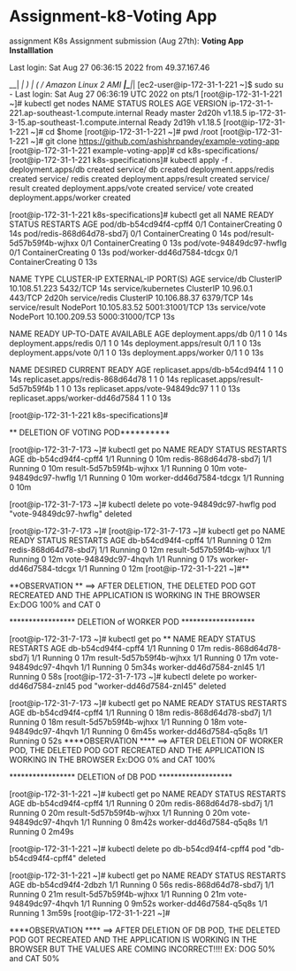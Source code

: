 # Assignment-k8-Voting App
assignment
K8s Assignment submission (Aug 27th):
**Voting App Installlation**

Last login: Sat Aug 27 06:36:15 2022 from 49.37.167.46

   __|  __|_  )
   _|  (     /   Amazon Linux 2 AMI
  ___|\___|___|
[ec2-user@ip-172-31-1-221 ~]$ sudo su - 
Last login: Sat Aug 27 06:36:19 UTC 2022 on pts/1 
[root@ip-172-31-1-221 ~]# kubectl get nodes 
NAME STATUS ROLES AGE VERSION 
ip-172-31-1-221.ap-southeast-1.compute.internal Ready master 2d20h v1.18.5 
ip-172-31-3-15.ap-southeast-1.compute.internal Ready 2d19h v1.18.5 
[root@ip-172-31-1-221 ~]# 
cd $home [root@ip-172-31-1-221 ~]# pwd /root 
[root@ip-172-31-1-221 ~]# git clone https://github.com/ashishrpandey/example-voting-app 
[root@ip-172-31-1-221 example-voting-app]# cd k8s-specifications/ 
[root@ip-172-31-1-221 k8s-specifications]# kubectl apply -f . 
deployment.apps/db created service/
db created deployment.apps/redis created service/
redis created deployment.apps/result created service/
result created deployment.apps/vote created service/
vote created deployment.apps/worker created 

[root@ip-172-31-1-221 k8s-specifications]# kubectl get all 
NAME READY STATUS RESTARTS AGE 
pod/db-b54cd94f4-cpff4 0/1 ContainerCreating 0 14s 
pod/redis-868d64d78-sbd7j 0/1 ContainerCreating 0 14s 
pod/result-5d57b59f4b-wjhxx 0/1 ContainerCreating 0 13s 
pod/vote-94849dc97-hwflg 0/1 ContainerCreating 0 13s 
pod/worker-dd46d7584-tdcgx 0/1 ContainerCreating 0 13s

NAME TYPE CLUSTER-IP EXTERNAL-IP PORT(S) AGE 
service/db ClusterIP 10.108.51.223 5432/TCP 14s service/kubernetes ClusterIP 10.96.0.1 443/TCP 2d20h 
service/redis ClusterIP 10.106.88.37 6379/TCP 14s 
service/result NodePort 10.105.83.52 5001:31001/TCP 13s 
service/vote NodePort 10.100.209.53 5000:31000/TCP 13s

NAME READY UP-TO-DATE AVAILABLE AGE 
deployment.apps/db 0/1 1 0 14s 
deployment.apps/redis 0/1 1 0 14s 
deployment.apps/result 0/1 1 0 13s 
deployment.apps/vote 0/1 1 0 13s 
deployment.apps/worker 0/1 1 0 13s

NAME DESIRED CURRENT READY AGE 
replicaset.apps/db-b54cd94f4 1 1 0 14s 
replicaset.apps/redis-868d64d78 1 1 0 14s 
replicaset.apps/result-5d57b59f4b 1 1 0 13s 
replicaset.apps/vote-94849dc97 1 1 0 13s 
replicaset.apps/worker-dd46d7584 1 1 0 13s 

[root@ip-172-31-1-221 k8s-specifications]#


** DELETION OF VOTING POD**********

[root@ip-172-31-7-173 ~]# kubectl get po 
NAME READY STATUS RESTARTS AGE 
db-b54cd94f4-cpff4 1/1 Running 0 10m 
redis-868d64d78-sbd7j 1/1 Running 0 10m 
result-5d57b59f4b-wjhxx 1/1 Running 0 10m 
vote-94849dc97-hwflg 1/1 Running 0 10m 
worker-dd46d7584-tdcgx 1/1 Running 0 10m 

[root@ip-172-31-7-173 ~]# kubectl delete po vote-94849dc97-hwflg
pod "vote-94849dc97-hwflg" deleted

[root@ip-172-31-7-173 ~]# [root@ip-172-31-7-173 ~]# kubectl get po 
NAME READY STATUS RESTARTS AGE 
db-b54cd94f4-cpff4 1/1 Running 0 12m 
redis-868d64d78-sbd7j 1/1 Running 0 12m 
result-5d57b59f4b-wjhxx 1/1 Running 0 12m 
vote-94849dc97-4hqvh 1/1 Running 0 17s 
worker-dd46d7584-tdcgx 1/1 Running 0 12m 
[root@ip-172-31-1-221 ~]#**

**OBSERVATION ** ==> AFTER DELETION, THE DELETED POD GOT RECREATED AND THE APPLICATION IS WORKING IN THE BROWSER Ex:DOG 100% and CAT 0


***************** DELETION of WORKER POD ******************* 

[root@ip-172-31-7-173 ~]# kubectl get po **
NAME READY STATUS RESTARTS AGE 
db-b54cd94f4-cpff4 1/1 Running 0 17m 
redis-868d64d78-sbd7j 1/1 Running 0 17m 
result-5d57b59f4b-wjhxx 1/1 Running 0 17m 
vote-94849dc97-4hqvh 1/1 Running 0 5m34s 
worker-dd46d7584-znl45 1/1 Running 0 58s 
[root@ip-172-31-7-173 ~]# kubectl delete po worker-dd46d7584-znl45 
pod "worker-dd46d7584-znl45" deleted

[root@ip-172-31-7-173 ~]# kubectl get po 
NAME READY STATUS RESTARTS AGE 
db-b54cd94f4-cpff4 1/1 Running 0 18m 
redis-868d64d78-sbd7j 1/1 Running 0 18m 
result-5d57b59f4b-wjhxx 1/1 Running 0 18m 
vote-94849dc97-4hqvh 1/1 Running 0 6m45s 
worker-dd46d7584-q5q8s 1/1 Running 0 52s 
****OBSERVATION **** ==> AFTER DELETION OF WORKER POD, THE DELETED POD GOT RECREATED AND THE APPLICATION IS WORKING IN THE BROWSER Ex:DOG 0% and CAT 100%

***************** DELETION of DB POD ******************* 

[root@ip-172-31-1-221 ~]# kubectl get po 
NAME READY STATUS RESTARTS AGE 
db-b54cd94f4-cpff4 1/1 Running 0 20m 
redis-868d64d78-sbd7j 1/1 Running 0 20m 
result-5d57b59f4b-wjhxx 1/1 Running 0 20m 
vote-94849dc97-4hqvh 1/1 Running 0 8m42s 
worker-dd46d7584-q5q8s 1/1 Running 0 2m49s
 
[root@ip-172-31-1-221 ~]# kubectl delete po db-b54cd94f4-cpff4 
pod "db-b54cd94f4-cpff4" deleted 

[root@ip-172-31-1-221 ~]# kubectl get po 
NAME READY STATUS RESTARTS AGE 
db-b54cd94f4-2dbzh 1/1 Running 0 56s 
redis-868d64d78-sbd7j 1/1 Running 0 21m 
result-5d57b59f4b-wjhxx 1/1 Running 0 21m 
vote-94849dc97-4hqvh 1/1 Running 0 9m52s 
worker-dd46d7584-q5q8s 1/1 Running 1 3m59s 
[root@ip-172-31-1-221 ~]#

****OBSERVATION **** ==> AFTER DELETION OF DB POD, THE DELETED POD GOT RECREATED AND THE APPLICATION IS WORKING IN THE BROWSER BUT THE VALUES ARE COMING INCORRECT!!!! EX: DOG 50% and CAT 50%

